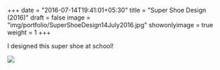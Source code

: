+++
date = "2016-07-14T19:41:01+05:30"
title = "Super Shoe Design (2016)"
draft = false
image = "img/portfolio/SuperShoeDesign14July2016.jpg"
showonlyimage = true
weight = 1
+++

I designed this super shoe at school!

<!--more-->


![](/img/portfolio/SuperShoeDesign14July2016.jpg)